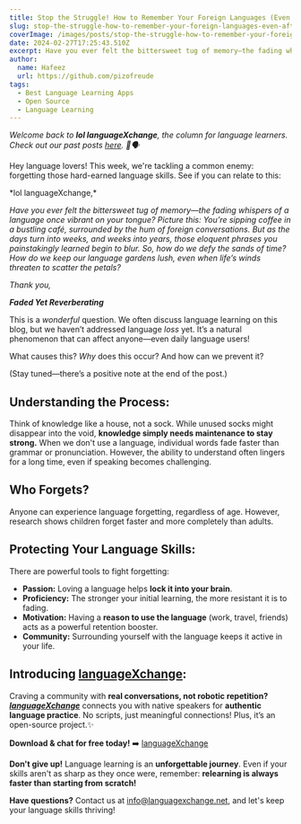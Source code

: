 ```yaml
---
title: Stop the Struggle! How to Remember Your Foreign Languages (Even After Years)
slug: stop-the-struggle-how-to-remember-your-foreign-languages-even-after-years
coverImage: /images/posts/stop-the-struggle-how-to-remember-your-foreign-languages-even-after-years.png
date: 2024-02-27T17:25:43.510Z
excerpt: Have you ever felt the bittersweet tug of memory—the fading whispers of a language once vibrant on your tongue?
author:
  name: Hafeez
  url: https://github.com/pizofreude
tags:
  - Best Language Learning Apps
  - Open Source
  - Language Learning
---
```


<script>
  import Callout from "$lib/components/molecules/Callout.svelte";
  import CodeBlock from "$lib/components/molecules/CodeBlock.svelte";
  import Image from "$lib/components/atoms/Image.svelte";
</script>

*Welcome back to **lol languageXchange**, the column for language learners. Check out our past posts [here](https://languagexchange.net/blog). 🌟🗣️*

Hey language lovers! This week, we're tackling a common enemy: forgetting those hard-earned language skills. See if you can relate to this:

<Callout type="info">
  *lol languageXchange,*

  *Have you ever felt the bittersweet tug of memory—the fading whispers of a language once vibrant on your tongue? Picture this: You’re sipping coffee in a bustling café, surrounded by the hum of foreign conversations. But as the days turn into weeks, and weeks into years, those eloquent phrases you painstakingly learned begin to blur. So, how do we defy the sands of time? How do we keep our language gardens lush, even when life’s winds threaten to scatter the petals?*
 
  *Thank you,*
 
  ***Faded Yet Reverberating***
</Callout>

This is a *wonderful* question. We often discuss language learning on this blog, but we haven’t addressed language *loss* yet. It’s a natural phenomenon that can affect anyone—even daily language users!

What causes this? *Why* does this occur? And how can we prevent it?

(Stay tuned—there’s a positive note at the end of the post.)

## **Understanding the Process:**

Think of knowledge like a house, not a sock.  While unused socks might disappear into the void, **knowledge simply needs maintenance to stay strong.**  When we don't use a language, individual words fade faster than grammar or pronunciation.  However, the ability to understand often lingers for a long time, even if speaking becomes challenging.

## **Who Forgets?**

Anyone can experience language forgetting, regardless of age.  However, research shows children forget faster and more completely than adults.

## **Protecting Your Language Skills:**

There are powerful tools to fight forgetting:

- **Passion:** Loving a language helps **lock it into your brain**.
- **Proficiency:** The stronger your initial learning, the more resistant it is to fading.
- **Motivation:** Having a **reason to use the language** (work, travel, friends) acts as a powerful retention booster.
- **Community:** Surrounding yourself with the language keeps it active in your life. ️

## **Introducing [languageXchange](https://languagexchange.net/?ref=PitchWall):**

Craving a community with **real conversations, not robotic repetition?**  ***[languageXchange](https://languagexchange.net/?ref=PitchWall)*** connects you with native speakers for **authentic language practice**. No scripts, just meaningful connections! Plus, it’s an open-source project.✨

**Download & chat for free today!** ➡️ [languageXchange](https://languagexchange.net/?ref=PitchWall)

**Don't give up!** Language learning is an **unforgettable journey**.  Even if your skills aren't as sharp as they once were, remember: **relearning is always faster than starting from scratch!**

**Have questions?** Contact us at [info@languagexchange.net](mailto:info@languagexchange.net), and let's keep your language skills thriving!
